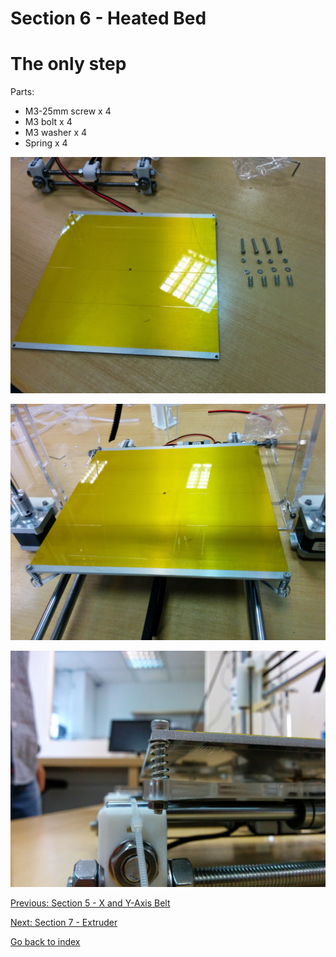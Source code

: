 # Section 6 - Heated Bed

# The only step

Parts:
- M3-25mm screw x 4
- M3 bolt x 4
- M3 washer x 4
- Spring x 4

![](https://raw.githubusercontent.com/MincheeLab/MakeYourOwn3DPrinter/master/prusa-i3-2014/images/IMG_20141029_104251.jpg)

![](https://raw.githubusercontent.com/MincheeLab/MakeYourOwn3DPrinter/master/prusa-i3-2014/images/IMG_20141029_104802.jpg)

![](https://raw.githubusercontent.com/MincheeLab/MakeYourOwn3DPrinter/master/prusa-i3-2014/images/IMG_20141029_104532.jpg)

[Previous: Section 5 - X and Y-Axis Belt](s5-xyaxis-belt.md)

[Next: Section 7 - Extruder](s7-extruder.md)

[Go back to index](index.md)